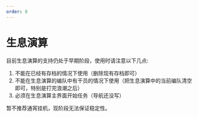 ```yaml
---
order: 8
---
```


# 生息演算

目前生息演算的支持仍处于早期阶段，使用时请注意以下几点:

1. 不能在已经有存档的情况下使用（删除现有存档即可）
2. 不能在生息演算的编队中有干员的情况下使用（把生息演算中的当前编队清空即可，特别是打完浪潮之后）
3. 必须在生息演算主界面开始任务（导航还没写）

暂不推荐通宵挂机，现阶段无法保证稳定性。
